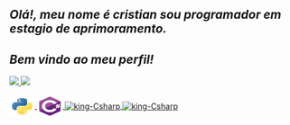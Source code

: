 ## *Olá!, meu nome é cristian sou programador em estagio de aprimoramento.*
## *Bem vindo ao meu perfil!*
<div align="left">
  <a href="https://github.com/ceiferking">
  <img height="160em" src="https://github-readme-stats.vercel.app/api?username=ceiferking&show_icons=true&theme=dark&include_all_commits=true&count_private=true"/>
  <img height="160em" src="https://github-readme-stats.vercel.app/api/top-langs/?username=ceiferking&layout=compact&langs_count=7&theme=dark"/>
</div>
<div style="display: inline_block"><br>
  <img align="center" alt="king-Python" height="35" width="45" src="https://raw.githubusercontent.com/devicons/devicon/master/icons/python/python-original.svg">
  <img align="center" alt="king-Csharp" height="35" width="45" src="https://raw.githubusercontent.com/devicons/devicon/master/icons/csharp/csharp-original.svg">
  <img align="center" alt="king-Csharp" height="35" width="65" src="https://img.shields.io/badge/Unity-100000?style=for-the-badge&logo=unity&logoColor=white">
  <img align="center" alt="king-Csharp" height="35" width="75" src="https://img.shields.io/badge/JavaScript-323330?style=for-the-badge&logo=javascript&logoColor=F7DF1E">
  
</div>
